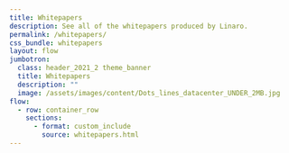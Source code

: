 ```yaml
---
title: Whitepapers
description: See all of the whitepapers produced by Linaro.
permalink: /whitepapers/
css_bundle: whitepapers
layout: flow
jumbotron:
  class: header_2021_2 theme_banner
  title: Whitepapers
  description: ""
  image: /assets/images/content/Dots_lines_datacenter_UNDER_2MB.jpg
flow:
  - row: container_row
    sections:
      - format: custom_include
        source: whitepapers.html
---
```


